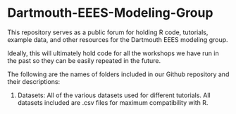 # Dartmouth-EEES-Modeling-Group
This repository serves as a public forum for holding R code, tutorials, example data, and other resources for the Dartmouth EEES modeling group.

Ideally, this will ultimately hold code for all the workshops we have run in the past so they can be easily repeated in the future.

The following are the names of folders included in our Github repository and their descriptions:
1) Datasets: All of the various datasets used for different tutorials. All datasets included are .csv files for maximum compatibility with R.
